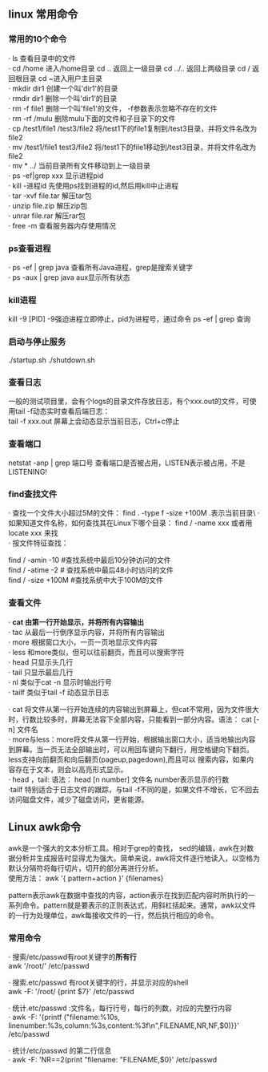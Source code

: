 ## linux 常用命令

### 常用的10个命令

· ls 查看目录中的文件\
· cd /home 进入/home目录   cd .. 返回上一级目录   cd ../.. 返回上两级目录 cd /  返回根目录  cd ~进入用户主目录\
· mkdir dir1 创建一个叫'dir1'的目录\
· rmdir dir1 删除一个叫'dir1'的目录\
· rm -f file1 删除一个叫'file1'的文件， -f参数表示忽略不存在的文件\
· rm -rf /mulu 删除mulu下面的文件和子目录下的文件\
· cp /test1/file1 /test3/file2  将/test1下的file1复制到/test3目录，并将文件名改为file2\
· mv /test1/file1 test3/file2   将/test1下的file1移动到/test3目录，并将文件名改为file2\
· mv * ../ 当前目录所有文件移动到上一级目录\
· ps -ef|grep xxx 显示进程pid\
· kill -进程id  先使用ps找到进程的id,然后用kill中止进程\
· tar -xvf file.tar  解压tar包\
· unzip file.zip 解压zip包\
· unrar file.rar  解压rar包\
· free -m  查看服务器内存使用情况

### ps查看进程

· ps -ef | grep java  查看所有Java进程，grep是搜索关键字\
· ps -aux | grep java   aux显示所有状态

### kill进程

kill -9 [PID]  -9强迫进程立即停止，pid为进程号，通过命令 ps -ef | grep 查询

### 启动与停止服务

./startup.sh      ./shutdown.sh

### 查看日志

一般的测试项目里，会有个logs的目录文件存放日志，有个xxx.out的文件，可使用tail -f动态实时查看后端日志：\
tail -f xxx.out  屏幕上会动态显示当前日志，Ctrl+c停止

### 查看端口

netstat -anp | grep 端口号    查看端口是否被占用，LISTEN表示被占用，不是LISTENING!

### find查找文件

· 查找一个文件大小超过5M的文件： find . -type f -size +100M    .表示当前目录\ 
· 如果知道文件名称，如何查找其在Linux下哪个目录： find / -name xxx  或者用locate xxx  来找\
· 按文件特征查找：

find / -amin -10 #查找系统中最后10分钟访问的文件\
find / -atime -2 # 查找系统中最后48小时访问的文件\
find / -size +100M #查找系统中大于100M的文件

### 查看文件

· **cat  由第一行开始显示，并将所有内容输出** \
· tac  从最后一行倒序显示内容，并将所有内容输出\
· more 根据窗口大小，一页一页地显示文件内容\
· less 和more类似，但可以往前翻页，而且可以搜索字符\
· head  只显示头几行\
· tail  只显示最后几行\
· nl    类似于cat -n  显示时输出行号\
· tailf  类似于tail -f 动态显示日志

· cat 将文件从第一行开始连续的内容输出到屏幕上，但cat不常用，因为文件很大时，行数比较多时，屏幕无法容下全部内容，只能看到一部分内容。语法： cat [-n] 文件名\
· more与less：more将文件从第一行开始，根据输出窗口大小，适当地输出内容到屏幕。当一页无法全部输出时，可以用回车键向下翻行，用空格键向下翻页。less支持向前翻页和向后翻页(pageup,pagedown),而且可以
搜索内容，如果内容存在于文本，则会以高亮形式显示。\
· head ，tail:  语法： head [n number] 文件名    number表示显示的行数\
·tailf 特别适合于日志文件的跟踪，与tail -f不同的是，如果文件不增长，它不回去访问磁盘文件，减少了磁盘访问，更省能源。

## Linux awk命令

awk是一个强大的文本分析工具。相对于grep的查找， sed的编辑，awk在对数据分析并生成报告时显得尤为强大。简单来说，awk将文件逐行地读入，以空格为默认分隔符将每行切片，切开的部分再进行分析。\
                    使用方法： awk '{ pattern+action }' {filenames}

pattern表示awk在数据中查找的内容，action表示在找到匹配内容时所执行的一系列命令。pattern就是要表示的正则表达式，用斜杠括起来。通常，awk以文件的一行为处理单位，awk每接收文件的一行，然后执行相应的命令。

### 常用命令

· 搜索/etc/passwd有root关键字的**所有行**\
awk '/root/' /etc/passwd

· 搜索.etc/passwd 有root关键字的行，并显示对应的shell\
awk -F: '/root/ {print $7}' /etc/passwd

· 统计.etc/passwd :文件名，每行行号，每行的列数，对应的完整行内容\
· awk -F: '{printf ("filename:%10s, linenumber:%3s,column:%3s,content:%3f\n",FILENAME,NR,NF,$0)}}' /etc/passwd

· 统计/etc/passwd 的第二行信息\
· awk -F: 'NR==2(print "filename: "FILENAME,$0}' /etc/passwd
